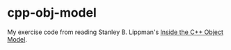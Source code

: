 cpp-obj-model
=============

My exercise code from reading Stanley B. Lippman's
[Inside the C++ Object Model](https://www.amazon.com/Inside-Object-Model-Stanley-Lippman/dp/0201834545).
